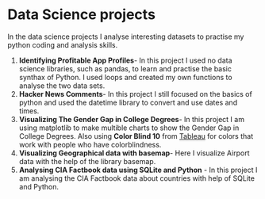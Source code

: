 # Data Science projects

In the data science projects I analyse interesting datasets to practise my python coding and analysis skills.

1. **Identifying Profitable App Profiles**- In this project I used no data science libraries, such as pandas, to learn and practise the basic synthax of Python. I used loops and created my own functions to analyse the two data sets. 
2. **Hacker News Comments**- In this project I still focused on the basics of python and used the datetime library to convert and use dates and times.
3. **Visualizing The Gender Gap in College Degrees**- In this project I am using matplotlib to make multible charts to show the Gender Gap in College Degrees. Also using **Color Blind 10** from [Tableau](http://tableaufriction.blogspot.com/2012/11/finally-you-can-use-tableau-data-colors.html) for colors that work with people who have colorblindness. 
4. **Visualizing Geographical data with basemap**- Here I visualize Airport data with the help of the library basemap.
5. **Analysing CIA Factbook data using SQLite and Python** - In this project I am analysing the CIA Factbook data about countries with help of SQLite and Python.


